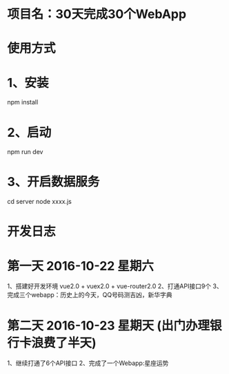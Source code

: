 # 项目名：30天完成30个WebApp

# 使用方式

# 1、安装
npm install

# 2、启动
npm run dev

# 3、开启数据服务
cd server 
node xxxx.js



# 开发日志

# 第一天 2016-10-22 星期六
1、搭建好开发环境 vue2.0 + vuex2.0 + vue-router2.0
2、打通API接口9个
3、完成三个webapp：历史上的今天，QQ号码测吉凶，新华字典

# 第二天 2016-10-23 星期天 (出门办理银行卡浪费了半天)
1、继续打通了6个API接口
2、完成了一个Webapp:星座运势


